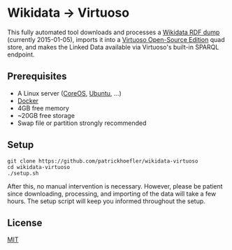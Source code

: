 # Wikidata → Virtuoso

This fully automated tool downloads and processes a [Wikidata RDF dump](https://tools.wmflabs.org/wikidata-exports/rdf/) (currently 2015-01-05), imports it into a [Virtuoso Open-Source Edition](https://github.com/openlink/virtuoso-opensource) quad store, and makes the Linked Data available via Virtuoso's built-in SPARQL endpoint.


## Prerequisites

* A Linux server ([CoreOS](https://coreos.com/), [Ubuntu](http://www.ubuntu.com/), …)
* [Docker](https://www.docker.com/)
* 4GB free memory
* ~20GB free storage
* Swap file or partition strongly recommended


## Setup

```
git clone https://github.com/patrickhoefler/wikidata-virtuoso
cd wikidata-virtuoso
./setup.sh
```

After this, no manual intervention is necessary.
However, please be patient since downloading, processing, and importing of the data will take a few hours.
The setup script will keep you informed throughout the setup.

## License

[MIT](LICENSE.txt)
